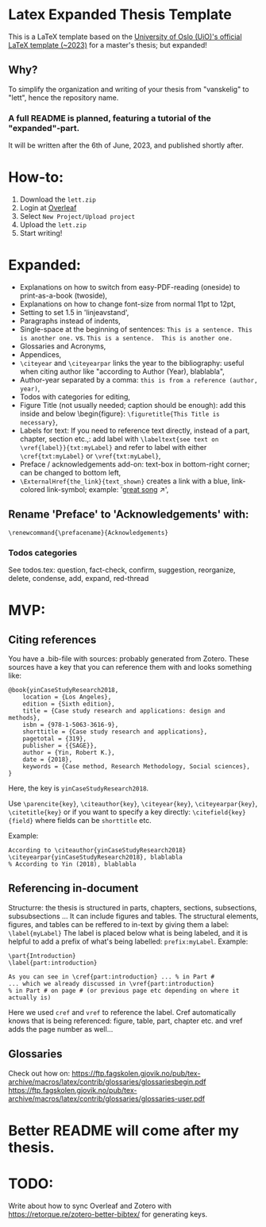 # Latex Expanded Thesis Template
This is a LaTeX template based on the [University of Oslo (UiO)'s official LaTeX template (~2023)](https://www.uio.no/english/about/designmanual/profile-in-use/latex/index.html) for a master's thesis; but expanded!


## Why?
To simplify the organization and writing of your thesis from "vanskelig" to "lett", hence the repository name.

### A full README is planned, featuring a tutorial of the "expanded"-part.
It will be written after the 6th of June, 2023, and published shortly after.

# How-to:
1. Download the `lett.zip`
2. Login at [Overleaf](https://www.overleaf.com)
3. Select `New Project/Upload project`
4. Upload the `lett.zip`
5. Start writing! 

# Expanded:
- Explanations on how to switch from easy-PDF-reading (oneside) to print-as-a-book (twoside),
- Explanations on how to change font-size from normal 11pt to 12pt,
- Setting to set 1.5 in 'linjeavstand',
- Paragraphs instead of indents,
- Single-space at the beginning of sentences: `This is a sentence. This is another one.` vs. `This is a sentence.  This is another one.`
- Glossaries and Acronyms,
- Appendices,
- `\citeyear` and `\citeyearpar` links the year to the bibliography: useful when citing author like "according to Author (Year), blablabla",
- Author-year separated by a comma: `this is from a reference (author, year)`,
- Todos with categories for editing,
- Figure Title (not usually needed; caption should be enough): add this inside and below \begin{figure}: `\figuretitle{This Title is necessary}`,
- Labels for text: If you need to reference text directly, instead of a part, chapter, section etc.,: add label with `\labeltext{see text on \vref{label}}{txt:myLabel}` and refer to label with either `\cref{txt:myLabel}` or `\vref{txt:myLabel}`,
- Preface / acknowledgements add-on: text-box in bottom-right corner; can be changed to bottom left,
- `\ExternalHref{the_link}{text_shown}` creates a link with a blue, link-colored link-symbol; example: '[great song](https://www.youtube.com/watch?v=Wd6tLmiylAY) ↗️',

## Rename 'Preface' to 'Acknowledgements' with:
`\renewcommand{\prefacename}{Acknowledgements}`

### Todos categories
See todos.tex: question, fact-check, confirm, suggestion, reorganize, delete, condense, add, expand, red-thread

# MVP:
## Citing references
You have a .bib-file with sources: probably generated from Zotero.
These sources have a key that you can reference them with and looks something like:
```
@book{yinCaseStudyResearch2018,
	location = {Los Angeles},
	edition = {Sixth edition},
	title = {Case study research and applications: design and methods},
	isbn = {978-1-5063-3616-9},
	shorttitle = {Case study research and applications},
	pagetotal = {319},
	publisher = {{SAGE}},
	author = {Yin, Robert K.},
	date = {2018},
	keywords = {Case method, Research Methodology, Social sciences},
}
```
Here, the key is `yinCaseStudyResearch2018`.

Use `\parencite{key}`, `\citeauthor{key}`, `\citeyear{key}`, `\citeyearpar{key}`, `\citetitle{key}` or if you want to specify a key directly: `\citefield{key}{field}` where fields can be `shorttitle` etc.

Example:
```
According to \citeauthor{yinCaseStudyResearch2018} \citeyearpar{yinCaseStudyResearch2018}, blablabla
% According to Yin (2018), blablabla
```

## Referencing in-document
Structurre: the thesis is structured in parts, chapters, sections, subsections, subsubsections ...
It can include figures and tables.
The structural elements, figures, and tables can be reffered to in-text by giving them a label:
`\label{myLabel}`
The label is placed below what is being labeled,
and it is helpful to add a prefix of what's being labelled: `prefix:myLabel`.
Example:
```
\part{Introduction}
\label{part:introduction}

As you can see in \cref{part:introduction} ... % in Part #
... which we already discussed in \vref{part:introduction}
% in Part # on page # (or previous page etc depending on where it actually is)
```

Here we used `cref` and `vref` to reference the label. Cref automatically knows that is being referenced: figure, table, part, chapter etc.
and vref adds the page number as well... 

## Glossaries
Check out how on:
https://ftp.fagskolen.gjovik.no/pub/tex-archive/macros/latex/contrib/glossaries/glossariesbegin.pdf
https://ftp.fagskolen.gjovik.no/pub/tex-archive/macros/latex/contrib/glossaries/glossaries-user.pdf

# Better README will come after my thesis.


# TODO: 
Write about how to sync Overleaf and Zotero with https://retorque.re/zotero-better-bibtex/ for generating keys.
